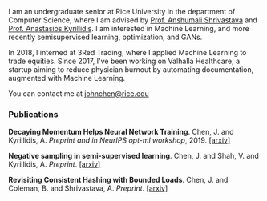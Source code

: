 I am an undergraduate senior at Rice University in the department of Computer Science, where I am advised by [Prof. Anshumali Shrivastava](https://www.cs.rice.edu/~as143/) and [Prof. Anastasios Kyrillidis](http://akyrillidis.github.io/about/). I am interested in Machine Learning, and more recently semisupervised learning, optimization, and GANs.

In 2018, I interned at 3Red Trading, where I applied Machine Learning to trade equities. Since 2017, I've been working on Valhalla Healthcare, a startup aiming to reduce physician burnout by automating documentation, augmented with Machine Learning.

You can contact me at [johnchen@rice.edu](mailto:johnchen@rice.edu)

### Publications

**Decaying Momentum Helps Neural Network Training**. Chen, J. and Kyrillidis, A. _Preprint and in NeurIPS opt-ml workshop_, 2019. [[arxiv]](https://arxiv.org/abs/1910.04952)

**Negative sampling in semi-supervised learning**. Chen, J. and Shah, V. and Kyrillidis, A. _Preprint_. [[arxiv]](https://arxiv.org/abs/1911.05166)

**Revisiting Consistent Hashing with Bounded Loads**. Chen, J. and Coleman, B. and Shrivastava, A. _Preprint_. [[arxiv]](https://arxiv.org/abs/1908.08762)
